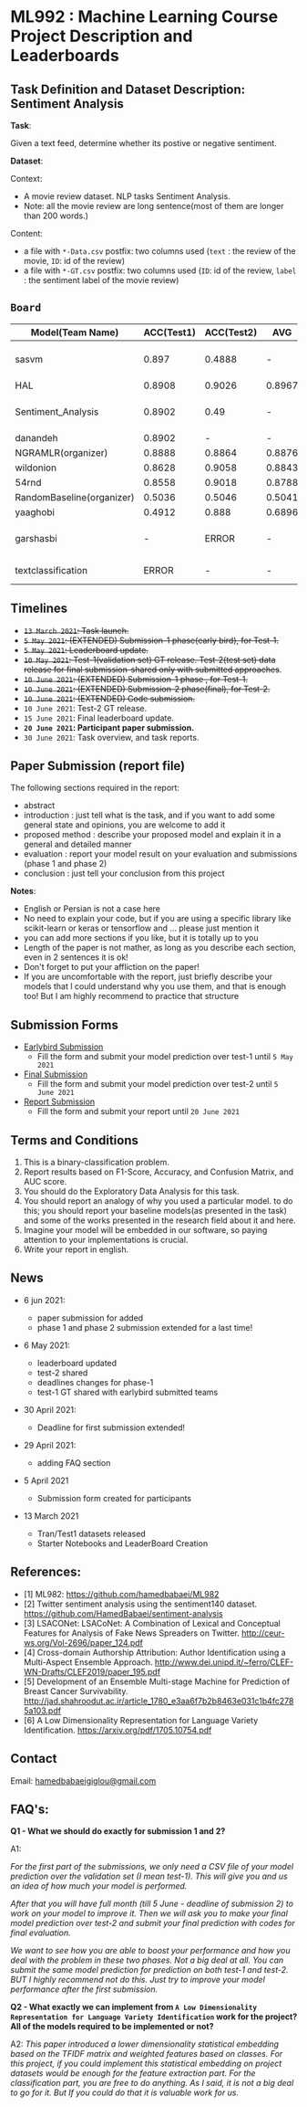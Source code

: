# ML992 : Machine Learning Course Project Description and Leaderboards


## Task Definition and Dataset Description: Sentiment Analysis

**Task**:

Given a text feed, determine whether its postive or negative sentiment.

**Dataset**:

Context:

* A movie review dataset. NLP tasks Sentiment Analysis.
* Note: all the movie review are long sentence(most of them are longer than 200 words.)

Content:
* a file with `*-Data.csv` postfix: two columns used (`text` : the review of the movie, `ID`: id of the review)
* a file with `*-GT.csv` postfix: two columns used (`ID`: id of the review, `label` : the sentiment label of the movie review)


## `Board`


| Model(Team Name) | ACC(Test1) | ACC(Test2)| AVG | CScore | RScore | note |
|---|---|---|---|---|---|---|
| sasvm | 0.897 | 0.4888 | - |  | | ? Double-Cheking Required! |
| HAL | 0.8908 | 0.9026 | 0.8967 | |  |
| Sentiment_Analysis |0.8902| 0.49 | -| | | ? Double-Cheking Required! |
| danandeh |0.8902| - | -| |  |
| NGRAMLR(organizer) | 0.8888 | 0.8864 |  0.8876 | |  |
| wildonion | 0.8628 | 0.9058 | 0.8843 | |  |
| 54rnd | 0.8558| 0.9018 | 0.8788 | |  |
| RandomBaseline(organizer) | 0.5036 | 0.5046 | 0.5041 | |  |
| yaaghobi|0.4912 | 0.888 | 0.6896 |  | |  |
| garshasbi| - | ERROR | - |  | | Model Logs Submitted! |
| textclassification|ERROR | - | - |  |  | code submitted!|

## Timelines
* ~~`13 March 2021`: Task launch.~~
* ~~`5 May 2021`: (EXTENDED) Submission-1 phase(early bird), for Test-1.~~
* ~~`5 May 2021`: Leaderboard update.~~
* ~~`10 May 2021`: Test-1(validation set) GT release. Test-2(test set) data release for final submission-shared only with submitted approaches~~.
* ~~`10 June 2021`: (EXTENDED) Submission-1 phase , for Test-1.~~
* ~~`10 June 2021`: (EXTENDED) Submission-2 phase(final), for Test-2.~~
* ~~`10 June 2021`: (EXTENDED) Code submission.~~
* `10 June 2021`: Test-2 GT release.
* `15 June 2021`: Final leaderboard update.
* **`20 June 2021`: Participant paper submission.**
* `30 June 2021`: Task overview, and task reports.

## Paper Submission (report file)

The following sections required in the report:

* abstract        
* introduction      : just tell what is the task, and if you want to add some general state and opinions, you are welcome to add it
* proposed method   : describe your proposed model and explain it in a general and detailed manner
* evaluation        : report your model result on your evaluation and submissions (phase 1 and phase 2)
* conclusion        : just tell your conclusion from this project

**Notes**:
* English or Persian is not a case here
* No need to explain your code, but if you are using a specific library like scikit-learn or keras or tensorflow and ... please just mention it
* you can add more sections if you like, but it is totally up to you
* Length of the paper is not mather, as long as you describe each section, even in 2 sentences it is ok!
* Don't forget to put your affliction on the paper!
* If you are uncomfortable with the report, just briefly describe your models that I could understand why you use them, and that is enough too! But I am highly recommend to practice that structure

## Submission Forms

* [Earlybird Submission](https://forms.gle/X8fFVgzBR5pPrtaQ8)
    - Fill the form and submit your model prediction over test-1 until `5 May 2021`
* [Final Submission](https://docs.google.com/forms/d/e/1FAIpQLSdQHaxGnGjjGol4AK-OlP5YX9ACgYSbGUHGT7rzvrK-SqrkIQ/viewform)
    - Fill the form and submit your model prediction over test-2 until `5 June 2021`
* [Report Submission](https://forms.gle/sD1tmdo7hfPJ7aoeA)
    - Fill the form and submit your report until  `20 June 2021`
## Terms and Conditions

1. This is a binary-classification problem.
2. Report results based on F1-Score, Accuracy, and Confusion Matrix, and AUC score.
3. You should do the Exploratory Data Analysis for this task.
4. You should report an analogy of why you used a particular model. to do this; you should report your baseline models(as presented in the task) and some of the works presented in the research field about it and here.
5. Imagine your model will be embedded in our software, so paying attention to your implementations is crucial.
6. Write your report in english.

## News

* 6 jun 2021:
    - paper submission for added
    - phase 1 and phase 2 submission extended for a last time!
    
* 6 May 2021:
    - leaderboard updated
    - test-2 shared
    - deadlines changes for phase-1
    - test-1 GT shared with earlybird submitted teams

* 30 April 2021:
    - Deadline for first submission extended!

* 29 April 2021:
    - adding FAQ section

* 5 April 2021
    - Submission form created for participants

* 13 March 2021
    - Tran/Test1 datasets released
    - Starter Notebooks and LeaderBoard Creation


## References:
* [1] ML982: https://github.com/hamedbabaei/ML982
* [2] Twitter sentiment analysis using the sentiment140 dataset. https://github.com/HamedBabaei/sentiment-analysis
* [3] LSACONet: LSACoNet: A Combination of Lexical and Conceptual Features for Analysis of Fake News Spreaders on Twitter. http://ceur-ws.org/Vol-2696/paper_124.pdf
* [4] Cross-domain Authorship Attribution: Author Identification using a Multi-Aspect Ensemble Approach. http://www.dei.unipd.it/~ferro/CLEF-WN-Drafts/CLEF2019/paper_195.pdf
* [5] Development of an Ensemble Multi-stage Machine for Prediction of Breast Cancer Survivability. http://jad.shahroodut.ac.ir/article_1780_e3aa6f7b2b8463e031c1b4fc2785a103.pdf
* [6] A Low Dimensionality Representation for Language Variety Identification. https://arxiv.org/pdf/1705.10754.pdf

## Contact

Email: hamedbabaeigiglou@gmail.com

## FAQ's:

**Q1 - What we should do exactly for submission 1 and 2?**

A1:

*For the first part of the submissions, we only need a CSV file of your model prediction over the validation set (I mean test-1). This will give you and us an idea of how much your model is performed.*

*After that you will have full month (till 5 June - deadline of submission 2) to work on your model to improve it. Then we will ask you to make your final model prediction over test-2 and submit your final prediction with codes for final evaluation.*

*We want to see how you are able to boost your performance and how you deal with the problem in these two phases. Not a big deal at all. You can submit the same model prediction for prediction on both test-1 and test-2. BUT I highly recommend not do this. Just try to improve your model performance after the first submission.*

**Q2 - What exactly we can implement from `A Low Dimensionality Representation for Language Variety Identification` work for the project? All of the models required to be implemented or not?**

A2:
*This paper introduced a lower dimensionality statistical embedding based on the TFIDF matrix and weighted features based on classes. For this project, if you could implement this statistical embedding on project datasets would be enough for the feature extraction part. For the classification part, you are free to do anything. As I said, it is not a big deal to go for it. But If you could do that it is valuable work for us.*

